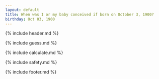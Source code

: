 ```yaml
---
layout: default
title: When was I or my baby conceived if born on October 3, 1900?
birthday: Oct 03, 1900
---
```


{% include header.md %}

{% include guess.md %}

{% include calculate.md %}

{% include safety.md %}

{% include footer.md %}



